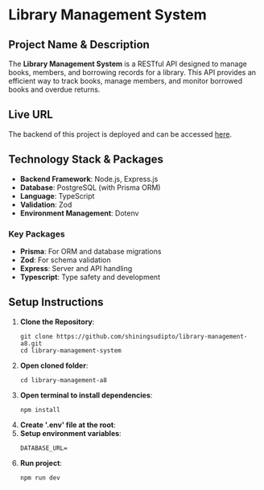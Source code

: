 # Library Management System

## Project Name & Description

The **Library Management System** is a RESTful API designed to manage books, members, and borrowing records for a library. This API provides an efficient way to track books, manage members, and monitor borrowed books and overdue returns.

## Live URL

The backend of this project is deployed and can be accessed [here](https://library-management-system-eight-zeta.vercel.app).

## Technology Stack & Packages

- **Backend Framework**: Node.js, Express.js
- **Database**: PostgreSQL (with Prisma ORM)
- **Language**: TypeScript
- **Validation**: Zod
- **Environment Management**: Dotenv

### Key Packages

- **Prisma**: For ORM and database migrations
- **Zod**: For schema validation
- **Express**: Server and API handling
- **Typescript**: Type safety and development

## Setup Instructions

1. **Clone the Repository**:
   ```
   git clone https://github.com/shiningsudipto/library-management-a8.git
   cd library-management-system
   ```
2. **Open cloned folder**:
   ```
   cd library-management-a8
   ```
3. **Open terminal to install dependencies**:
   ```
   npm install
   ```
4. **Create '.env' file at the root**:
5. **Setup environment variables**:
   ```
   DATABASE_URL=
   ```
6. **Run project**:
   ```
   npm run dev
   ```
